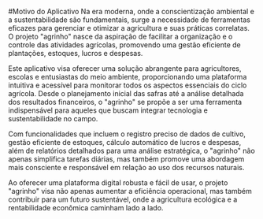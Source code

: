 #Motivo do Aplicativo
Na era moderna, onde a conscientização ambiental e a sustentabilidade são fundamentais, surge a necessidade de ferramentas eficazes para gerenciar e otimizar a agricultura e suas práticas correlatas. O projeto "agrinho" nasce da aspiração de facilitar a organização e o controle das atividades agrícolas, promovendo uma gestão eficiente de plantações, estoques, lucros e despesas.

Este aplicativo visa oferecer uma solução abrangente para agricultores, escolas e entusiastas do meio ambiente, proporcionando uma plataforma intuitiva e acessível para monitorar todos os aspectos essenciais do ciclo agrícola. Desde o planejamento inicial das safras até a análise detalhada dos resultados financeiros, o "agrinho" se propõe a ser uma ferramenta indispensável para aqueles que buscam integrar tecnologia e sustentabilidade no campo.

Com funcionalidades que incluem o registro preciso de dados de cultivo, gestão eficiente de estoques, cálculo automático de lucros e despesas, além de relatórios detalhados para uma análise estratégica, o "agrinho" não apenas simplifica tarefas diárias, mas também promove uma abordagem mais consciente e responsável em relação ao uso dos recursos naturais.

Ao oferecer uma plataforma digital robusta e fácil de usar, o projeto "agrinho" visa não apenas aumentar a eficiência operacional, mas também contribuir para um futuro sustentável, onde a agricultura ecológica e a rentabilidade econômica caminham lado a lado.


